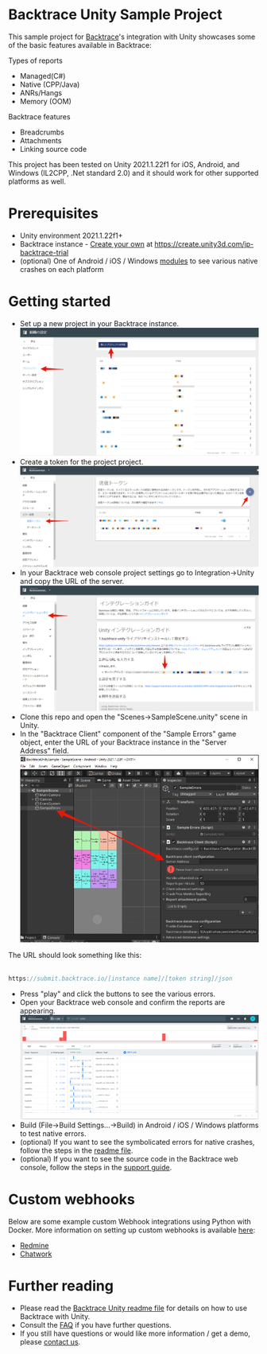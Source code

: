 # Backtrace Unity Sample Project

This sample project for [Backtrace](http://backtrace.io/)'s integration with Unity showcases some of the basic features available in Backtrace:

Types of reports
- Managed(C#)
- Native (CPP/Java)
- ANRs/Hangs
- Memory (OOM)

Backtrace features
- Breadcrumbs
- Attachments
- Linking source code

This project has been tested on Unity 2021.1.22f1 for iOS, Android, and Windows (IL2CPP, .Net standard 2.0) and it should work for other supported platforms as well.

# Prerequisites

- Unity environment 2021.1.22f1+
- Backtrace instance - [Create your own](https://forpro.unity3d.jp/unity_pro_tips/2021/10/01/2603/#i) at https://create.unity3d.com/jp-backtrace-trial
- (optional) One of Android / iOS / Windows [modules](https://docs.unity3d.com/Manual/GettingStartedAddingEditorComponents.html) to see various native crashes on each platform

# Getting started

- Set up a new project in your Backtrace instance.
  ![Backtrace menu dialog box](./Documentation~/images/new-project.png)
- Create a token for the project project.
![Backtrace menu dialog box](./Documentation~/images/token.png)
- In your Backtrace web console project settings go to Integration->Unity and copy the URL of the server.
![Server Address](./Documentation~/images/server-address-copy-paste.png)
- Clone this repo and open the "Scenes->SampleScene.unity" scene in Unity.
- In the "Backtrace Client" component of the "Sample Errors" game object, enter the URL of your Backtrace instance in the "Server Address" field.
  ![Server Address](./Documentation~/images/server-address.png)

The URL should look something like this:

```csharp

https://submit.backtrace.io/[instance name]/[token string]/json
```

- Press "play" and click the buttons to see the various errors.
- Open your Backtrace web console and confirm the reports are appearing.
  ![Server Address](./Documentation~/images/error-sample.png)
- Build (File->Build Settings...->Build) in Android / iOS / Windows platforms to test native errors.
- (optional) If you want to see the symbolicated errors for native crashes, follow the steps in the [readme file](https://github.com/backtrace-labs/backtrace-unity/blob/master/README.md).
- (optional) If you want to see the source code in the Backtrace web console, follow the steps in the [support guide](https://support.backtrace.io/hc/en-us/articles/360048398592-Project-Settings-Source-Code).

# Custom webhooks

Below are some example custom Webhook integrations using Python with Docker. More information on setting up custom webhooks is available [here](https://support.backtrace.io/hc/en-us/articles/360040516551-Webhook-Integration):
- [Redmine](./Documentation~/webhook-examples/redmine.zip)
- [Chatwork](./Documentation~/webhook-examples/chatwork.zip)

# Further reading

- Please read the [Backtrace Unity readme file](https://github.com/backtrace-labs/backtrace-unity/blob/master/README.md) for details on how to use Backtrace with Unity.
- Consult the [FAQ](https://forpro.unity3d.jp/unity_pro_tips/2021/11/11/2893/) if you have further questions.
- If you still have questions or would like more information / get a demo, please [contact us](https://create.unity3d.com/jp-sales-contact).
